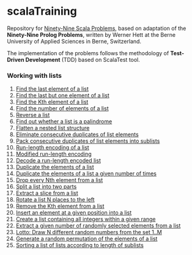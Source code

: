 # scalaTraining
Repository for [Ninety-Nine Scala Problems](#http://aperiodic.net/phil/scala/s-99/), based on adaptation of 
the **Ninety-Nine Prolog Problems**, written by Werner Hett at the Berne University of Applied Sciences 
in Berne, Switzerland.

The implementation of the problems follows the methodology of **Test-Driven Development** (TDD) based on ScalaTest tool.

### Working with lists
1. [Find the last element of a list](src/main/scala/Lists.scala)
2. [Find the last but one element of a list](src/main/scala/Lists.scala)
3. [Find the Kth element of a list](src/main/scala/Lists.scala)
4. [Find the number of elements of a list](src/main/scala/Lists.scala)
5. [Reverse a list](src/main/scala/Lists.scala)
6. [Find out whether a list is a palindrome](src/main/scala/Lists.scala)
7. [Flatten a nested list structure](src/main/scala/Lists.scala)
8. [Eliminate consecutive duplicates of list elements](src/main/scala/Lists.scala)
9. [Pack consecutive duplicates of list elements into sublists](src/main/scala/Lists.scala)
10. [Run-length encoding of a list](src/main/scala/Lists.scala)
11. [Modified run-length encoding](src/main/scala/Lists.scala)
12. [Decode a run-length encoded list](src/main/scala/Lists.scala)
13. [Duplicate the elements of a list](src/main/scala/Lists.scala)
14. [Duplicate the elements of a list a given number of times](src/main/scala/Lists.scala)
15. [Drop every Nth element from a list](src/main/scala/Lists.scala)
16. [Split a list into two parts](src/main/scala/Lists.scala)
17. [Extract a slice from a list](src/main/scala/Lists.scala)
18. [Rotate a list N places to the left](src/main/scala/Lists.scala)
19. [Remove the Kth element from a list](src/main/scala/Lists.scala)
20. [Insert an element at a given position into a list](src/main/scala/Lists.scala)
21. [Create a list containing all integers within a given range](src/main/scala/Lists.scala)
22. [Extract a given number of randomly selected elements from a list](src/main/scala/Lists.scala)
23. [Lotto: Draw N different random numbers from the set 1..M](src/main/scala/Lists.scala)
24. [Generate a random permutation of the elements of a list](src/main/scala/Lists.scala)
25. [Sorting a list of lists according to length of sublists](src/main/scala/Lists.scala)